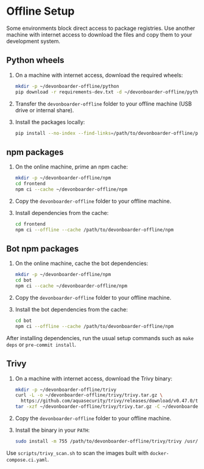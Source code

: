 # Offline Setup

Some environments block direct access to package registries. Use another machine with internet access to download the files and copy them to your development system.

## Python wheels

1. On a machine with internet access, download the required wheels:

   ```bash
   mkdir -p ~/devonboarder-offline/python
   pip download -r requirements-dev.txt -d ~/devonboarder-offline/python
   ```

2. Transfer the `devonboarder-offline` folder to your offline machine (USB drive or internal share).

3. Install the packages locally:

   ```bash
   pip install --no-index --find-links=/path/to/devonboarder-offline/python -r requirements-dev.txt
   ```

## npm packages

1. On the online machine, prime an npm cache:

   ```bash
   mkdir -p ~/devonboarder-offline/npm
   cd frontend
   npm ci --cache ~/devonboarder-offline/npm
   ```

2. Copy the `devonboarder-offline` folder to your offline machine.

3. Install dependencies from the cache:

   ```bash
   cd frontend
   npm ci --offline --cache /path/to/devonboarder-offline/npm
   ```

## Bot npm packages

1. On the online machine, cache the bot dependencies:

   ```bash
   mkdir -p ~/devonboarder-offline/npm
   cd bot
   npm ci --cache ~/devonboarder-offline/npm
   ```

2. Copy the `devonboarder-offline` folder to your offline machine.

3. Install the bot dependencies from the cache:

   ```bash
   cd bot
   npm ci --offline --cache /path/to/devonboarder-offline/npm
   ```

After installing dependencies, run the usual setup commands such as `make deps` or `pre-commit install`.

## Trivy

1. On a machine with internet access, download the Trivy binary:

   ```bash
   mkdir -p ~/devonboarder-offline/trivy
   curl -L -o ~/devonboarder-offline/trivy/trivy.tar.gz \
     https://github.com/aquasecurity/trivy/releases/download/v0.47.0/trivy_0.47.0_Linux-64bit.tar.gz
   tar -xzf ~/devonboarder-offline/trivy/trivy.tar.gz -C ~/devonboarder-offline/trivy
   ```

2. Copy the `devonboarder-offline` folder to your offline machine.

3. Install the binary in your `PATH`:

   ```bash
   sudo install -m 755 /path/to/devonboarder-offline/trivy/trivy /usr/local/bin/trivy
   ```

Use `scripts/trivy_scan.sh` to scan the images built with `docker-compose.ci.yaml`.
